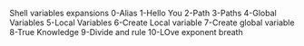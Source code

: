 Shell variables expansions
0-Alias
1-Hello You
2-Path
3-Paths
4-Global Variables
5-Local Variables
6-Create Local variable
7-Create global variable
8-True Knowledge
9-Divide and rule
10-LOve exponent breath
